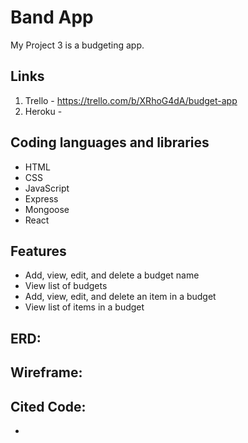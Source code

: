 # Band App
My Project 3 is a budgeting app. 

## Links

1. Trello - https://trello.com/b/XRhoG4dA/budget-app
1. Heroku - 

## Coding languages and libraries

* HTML
* CSS
* JavaScript
* Express
* Mongoose
* React

## Features

* Add, view, edit, and delete a budget name
* View list of budgets
* Add, view, edit, and delete an item in a budget
* View list of items in a budget

## ERD:


## Wireframe:


## Cited Code:
* 

